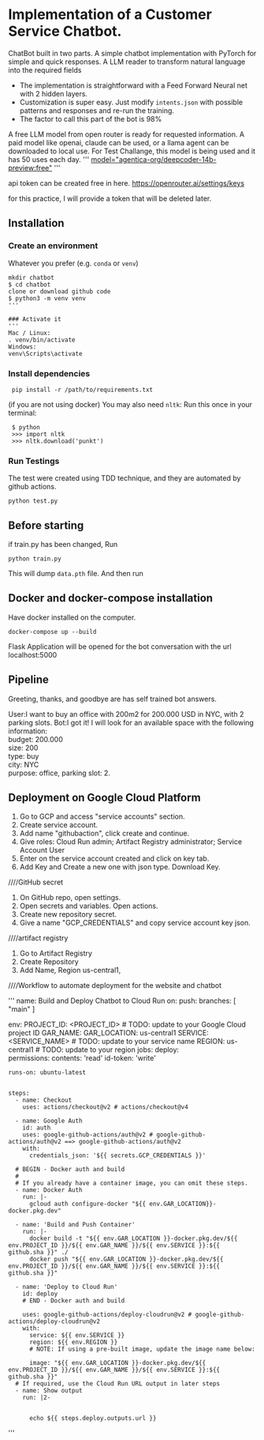 # Implementation of a Customer Service Chatbot.  
ChatBot built in two parts. 
A simple chatbot implementation with PyTorch for simple and quick responses. 
A LLM reader to transform natural language into the required fields

- The implementation is straightforward with a Feed Forward Neural net with 2 hidden layers.
- Customization is super easy. Just modify `intents.json` with possible patterns and responses and re-run the training.
- The factor to call this part of the bot is 98%

A free LLM model from open router is ready for requested information.
A paid model like openai, claude can be used, or a llama agent can be downloaded to local use.
For Test Challange, this model is being used and it has 50 uses each day.
'''
[model="agentica-org/deepcoder-14b-preview:free"](https://openrouter.ai/nvidia/llama-3.3-nemotron-super-49b-v1:free/api)
'''

api token can be created free in here.
https://openrouter.ai/settings/keys

for this practice, I will provide a token that will be deleted later.

## Installation

### Create an environment
Whatever you prefer (e.g. `conda` or `venv`)
```console
mkdir chatbot
$ cd chatbot
clone or download github code
$ python3 -m venv venv
'''

### Activate it
'''
Mac / Linux:
. venv/bin/activate
Windows:
venv\Scripts\activate
```
### Install dependencies


 ```console
  pip install -r /path/to/requirements.txt

 ```
(if you are not using docker)
You may also need `nltk`:
Run this once in your terminal:
 ```console
  $ python
  >>> import nltk
  >>> nltk.download('punkt')
```
### Run Testings 
The test were created using TDD technique, and they are automated by github actions.

```console
python test.py
```

## Before starting
if train.py has been changed, Run
```console
python train.py
```

This will dump `data.pth` file. And then run


## Docker and docker-compose installation

Have docker installed on the computer.

```console
docker-compose up --build
```
Flask Application will be opened for the bot conversation with the url 
localhost:5000


## Pipeline

Greeting, thanks, and goodbye are has self trained bot answers.

User:I want to buy an office with 200m2 for 200.000 USD in NYC, with 2 parking slots.
Bot:I got it! I will look for an available space with the following information:<br> budget: 200.000<br> size: 200<br> type: buy<br> city: NYC<br> purpose: office, parking slot: 2.


## Deployment on Google Cloud Platform

1) Go to GCP and access "service accounts" section.
2) Create service account.
3) Add name "githubaction", click create and continue.
4) Give roles: Cloud Run admin; Artifact Registry administrator; Service Account User
5) Enter on the service account created and click on key tab.
6) Add Key and Create a new one with json type. Download Key.

////GitHub secret
1) On GitHub repo, open settings.
2) Open secrets and variables. Open actions.
3) Create new repository secret.
4) Give a name "GCP_CREDENTIALS" and copy service account key json. 

////artifact registry
1) Go to Artifact Registry
2) Create Repository
3) Add Name, Region us-central1,

////Workflow to  automate  deployment for the website and chatbot


'''
name: Build and Deploy Chatbot to Cloud Run
on:
  push:
    branches:
     [ "main" ]

env:
  PROJECT_ID: <PROJECT_ID> # TODO: update to your Google Cloud project ID
  GAR_NAME: <NAME>
  GAR_LOCATION: us-central1
  SERVICE: <SERVICE_NAME> # TODO: update to your service name
  REGION: us-central1 # TODO: update to your region
jobs:
  deploy:    
    permissions:
      contents: 'read'
      id-token: 'write'

    runs-on: ubuntu-latest


    steps:
      - name: Checkout
        uses: actions/checkout@v2 # actions/checkout@v4
              
      - name: Google Auth
        id: auth
        uses: google-github-actions/auth@v2 # google-github-actions/auth@v2 ==> google-github-actions/auth@v2
        with:
          credentials_json: '${{ secrets.GCP_CREDENTIALS }}'

      # BEGIN - Docker auth and build
      #
      # If you already have a container image, you can omit these steps.
      - name: Docker Auth
        run: |-
          gcloud auth configure-docker "${{ env.GAR_LOCATION}}-docker.pkg.dev"

      - name: 'Build and Push Container'
        run: |- 
          docker build -t "${{ env.GAR_LOCATION }}-docker.pkg.dev/${{ env.PROJECT_ID }}/${{ env.GAR_NAME }}/${{ env.SERVICE }}:${{ github.sha }}" ./
          docker push "${{ env.GAR_LOCATION }}-docker.pkg.dev/${{ env.PROJECT_ID }}/${{ env.GAR_NAME }}/${{ env.SERVICE }}:${{ github.sha }}"

      - name: 'Deploy to Cloud Run'
        id: deploy  
        # END - Docker auth and build

        uses: google-github-actions/deploy-cloudrun@v2 # google-github-actions/deploy-cloudrun@v2
        with:
          service: ${{ env.SERVICE }}
          region: ${{ env.REGION }}
          # NOTE: If using a pre-built image, update the image name below:

          image: "${{ env.GAR_LOCATION }}-docker.pkg.dev/${{ env.PROJECT_ID }}/${{ env.GAR_NAME }}/${{ env.SERVICE }}:${{ github.sha }}"
      # If required, use the Cloud Run URL output in later steps
      - name: Show output
        run: |2-

         
          echo ${{ steps.deploy.outputs.url }}
'''